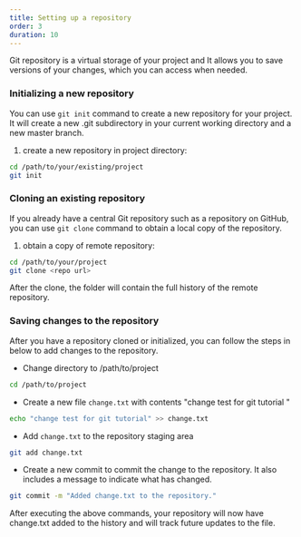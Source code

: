 ```yaml
---
title: Setting up a repository
order: 3
duration: 10
---
```


Git repository is a virtual storage of your project and It allows you to save versions of your changes, which you can access when needed.

### Initializing a new repository

You can use `git init` command to create a new repository for your project. It will create a new .git subdirectory in your current working directory and a new master branch.

1. create a new repository in project directory:

```bash
cd /path/to/your/existing/project
git init
```

### Cloning an existing repository
If you already have a central Git repository such as a repository on GitHub, you can use `git clone` command to obtain a local copy of the repository. 

1. obtain a copy of remote repository:

```bash
cd /path/to/your/project
git clone <repo url>
```

After the clone, the folder will contain the full history of the remote repository.

### Saving changes to the repository
After you have a repository cloned or initialized, you can follow the steps in below to add changes to the repository.

- Change directory to /path/to/project

```bash
cd /path/to/project
```

- Create a new file `change.txt` with contents "change test for git tutorial "

```bash
echo "change test for git tutorial" >> change.txt
```

- Add `change.txt` to the repository staging area

```bash
git add change.txt
```

- Create a new commit to commit the change to the repository. It also includes a message to indicate what has changed.

```bash
git commit -m "Added change.txt to the repository."
```

After executing the above commands, your repository will now have change.txt added to the history and will track future updates to the file.

